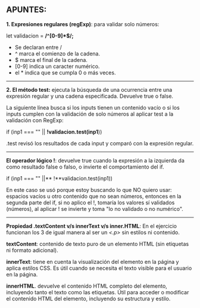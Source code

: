 ## **APUNTES**:

**1. Expresiones regulares (regExp)**: para validar solo números:

let validacion = **/^[0-9]*$/;**

- Se declaran entre /
- ^ marca el comienzo de la cadena.
- $ marca el final de la cadena.
- [0-9] indica un caracter numérico.
- el * indica que se cumpla 0 o más veces.

------------

**2. El método test:** ejecuta la búsqueda de una ocurrencia entre una expresión regular y una cadena especificada. Devuelve true o false.

La siguiente línea busca si los inputs tienen un contenido vacío o si los inputs cumplen con la validación de solo números al aplicar test a la validación con RegExp:

if (inp1 === "" || **!validacion.test(inp1**)) 

.test revisó los resultados de cada input y comparó con la expresión regular.

------------


**El operador lógico !**: devuelve true cuando la expresión a la izquierda da como resultado false o falso, o invierte el comportamiento del if.

if (inp1 === "" ||** !**validacion.test(inp1)) 

En este caso se usó porque estoy buscando lo que NO quiero usar: espacios vacíos u otro contenido que no sean números, entonces en la segunda parte del if, si no aplico el !, tomaría los valores sí validados (números), al aplicar ! se invierte y toma "lo no validado o no numérico".


------------

**Propiedad .textContent v/s innerText v/s inner.HTML**:
En el ejercicio funcionan los 3 de igual manera al ser un *<.p>*
 sin estilos ni contenido.

**textContent**: contenido de texto puro de un elemento HTML (sin etiquetas ni formato adicional).

**innerText**: tiene en cuenta la visualización del elemento en la página y aplica estilos CSS. Es útil cuando se necesita el texto visible para el usuario en la página.

**innerHTML**. devuelve el contenido HTML completo del elemento, incluyendo tanto el texto como las etiquetas. Útil para acceder o modificar el contenido HTML del elemento, incluyendo su estructura y estilo.